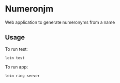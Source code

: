 # Numeronjm

Web application to generate numeronyms from a name

## Usage

To run test:

    lein test

To run app:

    lein ring server

